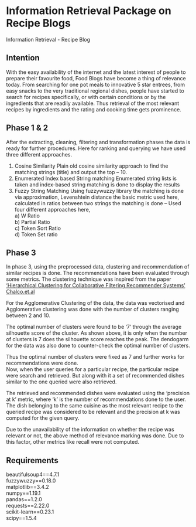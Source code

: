 <h1> Information Retrieval Package on Recipe Blogs </h1>
Information Retrieval - Recipe Blog
<br>
  
## Intention <br>
With the easy availability of the internet and the latest interest of people to prepare 
their favourite food, Food Blogs have become a thing of relevance today. From searching for 
one pot meals to innovative 5 star entrees, from easy snacks to the very traditional regional 
dishes, people have started to search for recipes specifically, or with certain conditions or by 
the ingredients that are readily available. Thus retrieval of the most relevant recipes by 
ingredients and the rating and cooking time gets prominence.
<br>

## Phase 1 & 2 <br>
After the extracting, cleaning, filtering and transformation phases the data is ready for 
further procedures. Here for ranking and querying we have used three different approaches.<br>
1) Cosine Similarity
Plain old cosine similarity approach to find the matching strings (title) and 
output the top – 10.<br>
2) Enumerated Index based String matching
Enumerated string lists is taken and index-based string matching is done to 
display the results<br>
3) Fuzzy String Matching
Using fuzzywuzzy library the matching is done via approximation, 
Levenshtein distance the basic metric used here, calculated in ratios between 
two strings the matching is done – Used four different approaches here, <br>
  a) W Ratio <br>
  b) Partial Ratio <br>
  c) Token Sort Ratio <br>
  d) Token Set ratio <br>

## Phase 3 <br>

In phase 3, using the preprocessed data, clustering and recommendation of similar recipes is done.
The recommendations have been evaluated through some metrics.
The clustering technique was inspired from the paper [‘Hierarchical Clustering for Collaborative
Filtering Recommender Systems’ Chalco.et.al](https://doi.org/10.1007/978-3-319-94229-2_34)<br>

For the Agglomerative Clustering of the data, the data was vectorised and Agglomerative
clustering was done with the number of clusters ranging between 2 and 10.<br>

The optimal number of clusters were found to be ‘7’ through the average silhouette score of the
cluster. As shown above, it is only when the number of clusters is 7 does the silhouette score
reaches the peak. The dendogarm for the data was also done to counter-check the optimal
number of clusters.<br>

Thus the optimal number of clusters were fixed as 7 and further works for recommendations
were done.<br>
Now, when the user queries for a particular recipe, the particular recipe were search and
retrieved. But along with it a set of recommended dishes similar to the one queried were also
retrieved.<br>

The retrieved and recommended dishes were evaluated using the ‘precision at k’ metric, where
‘k’ is the number of recommendations done to the user. The dish belonging to the same cuisine
as the most relevant recipe to the queried recipe was considered to be relevant and the
precision at k was computed for the given query.<br>

Due to the unavailability of the information on whether the recipe was relevant or not, the above
method of relevance marking was done. Due to this factor, other metrics like recall were not
computed.<br>

## Requirements  <br>
beautifulsoup4==4.7.1 <br>
fuzzywuzzy==0.18.0 <br>
matplotlib==3.4.2 <br>
numpy==1.19.1 <br>
pandas==1.2.0 <br>
requests==2.22.0 <br>
scikit-learn==0.23.1 <br>
scipy==1.5.4 <br>
 <br>
